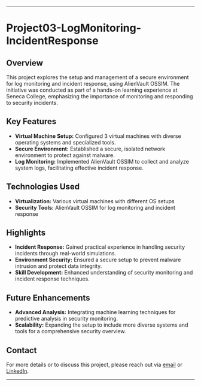 ---

# Project03-LogMonitoring-IncidentResponse

## Overview

This project explores the setup and management of a secure environment for log monitoring and incident response, using AlienVault OSSIM. The initiative was conducted as part of a hands-on learning experience at Seneca College, emphasizing the importance of monitoring and responding to security incidents.

## Key Features

- **Virtual Machine Setup:** Configured 3 virtual machines with diverse operating systems and specialized tools.
- **Secure Environment:** Established a secure, isolated network environment to protect against malware.
- **Log Monitoring:** Implemented AlienVault OSSIM to collect and analyze system logs, facilitating effective incident response.

## Technologies Used

- **Virtualization:** Various virtual machines with different OS setups
- **Security Tools:** AlienVault OSSIM for log monitoring and incident response

## Highlights

- **Incident Response:** Gained practical experience in handling security incidents through real-world simulations.
- **Environment Security:** Ensured a secure setup to prevent malware intrusion and protect data integrity.
- **Skill Development:** Enhanced understanding of security monitoring and incident response techniques.

## Future Enhancements

- **Advanced Analysis:** Integrating machine learning techniques for predictive analysis in security monitoring.
- **Scalability:** Expanding the setup to include more diverse systems and tools for a comprehensive security overview.

## Contact

For more details or to discuss this project, please reach out via [email](mailto:avipatel770@gmail.com) or [LinkedIn](http://www.linkedin.com/in/patel-avi).

---